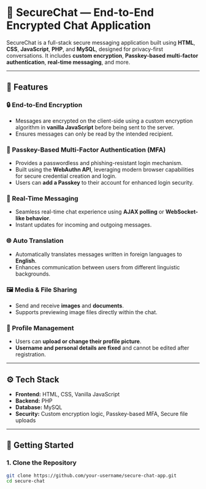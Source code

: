 # 🔐 SecureChat — End-to-End Encrypted Chat Application

SecureChat is a full-stack secure messaging application built using **HTML**, **CSS**, **JavaScript**, **PHP**, and **MySQL**, designed for privacy-first conversations. It includes **custom encryption**, **Passkey-based multi-factor authentication**, **real-time messaging**, and more.

---

## 🌟 Features

### 🔒 End-to-End Encryption
- Messages are encrypted on the client-side using a custom encryption algorithm in **vanilla JavaScript** before being sent to the server.
- Ensures messages can only be read by the intended recipient.

### 🔑 Passkey-Based Multi-Factor Authentication (MFA)
- Provides a passwordless and phishing-resistant login mechanism.
- Built using the **WebAuthn API**, leveraging modern browser capabilities for secure credential creation and login.
- Users can **add a Passkey** to their account for enhanced login security.

### 💬 Real-Time Messaging
- Seamless real-time chat experience using **AJAX polling** or **WebSocket-like behavior**.
- Instant updates for incoming and outgoing messages.

### 🌐 Auto Translation
- Automatically translates messages written in foreign languages to **English**.
- Enhances communication between users from different linguistic backgrounds.

### 🖼️ Media & File Sharing
- Send and receive **images** and **documents**.
- Supports previewing image files directly within the chat.

### 👤 Profile Management
- Users can **upload or change their profile picture**.
- **Username and personal details are fixed** and cannot be edited after registration.

---

## ⚙️ Tech Stack

- **Frontend:** HTML, CSS, Vanilla JavaScript
- **Backend:** PHP
- **Database:** MySQL
- **Security:** Custom encryption logic, Passkey-based MFA, Secure file uploads

---

## 🚀 Getting Started

### 1. Clone the Repository
```bash
git clone https://github.com/your-username/secure-chat-app.git
cd secure-chat
